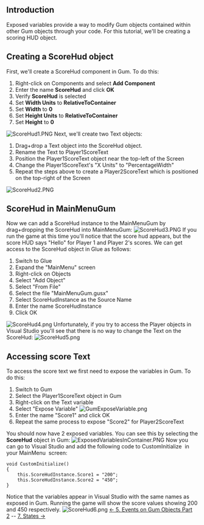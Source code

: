 ## Introduction

Exposed variables provide a way to modify Gum objects contained within other Gum objects through your code. For this tutorial, we'll be creating a scoring HUD object.

## Creating a ScoreHud object

First, we'll create a ScoreHud component in Gum. To do this:

1.  Right-click on Components and select **Add Component**
2.  Enter the name **ScoreHud** and click **OK**
3.  Verify **ScoreHud** is selected
4.  Set **Width Units** to **RelativeToContainer**
5.  Set **Width** to **0**
6.  Set **Height Units** to **RelativeToContainer**
7.  Set **Height** to **0**

![ScoreHud1.PNG](/media/migrated_media-ScoreHud1.PNG) Next, we'll create two Text objects:

1.  Drag+drop a Text object into the ScoreHud object.
2.  Rename the Text to Player1ScoreText
3.  Position the Player1ScoreText object near the top-left of the Screen
4.  Change the Player1ScoreText's "X Units" to "PercentageWidth"
5.  Repeat the steps above to create a Player2ScoreText which is positioned on the top-right of the Screen

![ScoreHud2.PNG](/media/migrated_media-ScoreHud2.PNG)

## ScoreHud in MainMenuGum

Now we can add a ScoreHud instance to the MainMenuGum by drag+dropping the ScoreHud into MainMenuGum: ![ScoreHud3.PNG](/media/migrated_media-ScoreHud3.PNG) If you run the game at this time you'll notice that the score hud appears, but the score HUD says "Hello" for Player 1 and Player 2's scores. We can get access to the ScoreHud object in Glue as follows:

1.  Switch to Glue
2.  Expand the "MainMenu" screen
3.  Right-click on Objects
4.  Select "Add Object"
5.  Select "From File"
6.  Select the file "MainMenuGum.gusx"
7.  Select ScoreHudInstance as the Source Name
8.  Enter the name ScoreHudInstance
9.  Click OK

![ScoreHud4.png](/media/migrated_media-ScoreHud4.png) Unfortunately, if you try to access the Player objects in Visual Studio you'll see that there is no way to change the Text on the ScoreHud: ![ScoreHud5.png](/media/migrated_media-ScoreHud5.png)

## Accessing score Text

To access the score text we first need to expose the variables in Gum. To do this:

1.  Switch to Gum
2.  Select the Player1ScoreText object in Gum
3.  Right-click on the Text variable
4.  Select "Expose Variable" ![GumExposeVariable.png](/media/migrated_media-GumExposeVariable.png)
5.  Enter the name "Score1" and click OK
6.  Repeat the same process to expose "Score2" for Player2ScoreText

You should now have 2 exposed variables. You can see this by selecting the **ScoreHud** object in Gum: ![ExposedVariablesInContainer.PNG](/media/migrated_media-ExposedVariablesInContainer.PNG) Now you can go to Visual Studio and add the following code to CustomInitialize  in your MainMenu  screen:

    void CustomInitialize()
    {
        this.ScoreHudInstance.Score1 = "200";
        this.ScoreHudInstance.Score2 = "450";
    }

Notice that the variables appear in Visual Studio with the same names as exposed in Gum. Running the game will show the score values showing 200 and 450 respectively. ![ScoreHud6.png](/media/migrated_media-ScoreHud6.png) [\<- 5. Events on Gum Objects Part 2](/documentation/tools/gum/tutorials/5-events-on-gum-objects-part-2.md) -- [7. States -\>](/documentation/tools/gum/tutorials/tutorials-gum-states.md)
